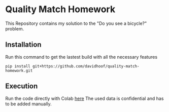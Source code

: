 # Quality Match Homework
This Repository contains my solution to the "Do you see a bicycle?" problem.

## Installation
Run this command to get the lastest build with all the necessary features

    pip install git+https://github.com/davidhoof/quality-match-homework.git
    
## Execution

Run the code directly with Colab [here](https://colab.research.google.com/github/davidhoof/quality-match-homework/blob/master/QualityMatchHomework.ipynb)
The used data is confidential and has to be added manually.

